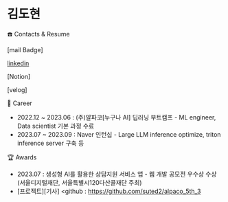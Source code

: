 # 김도현

☎️ Contacts & Resume

[mail Badge]

[linkedin](https://www.linkedin.com/in/도현-김-90b752285/)

[Notion]

[velog]

💼 Career
* 2022.12 ~ 2023.06 : (주)알파코[누구나 AI] 딥러닝 부트캠프 - ML engineer, Data scientist 기본 과정 수료
* 2023.07 ~ 2023.09 : Naver 인턴십 - Large LLM inference optimize, triton inference server 구축 등

🏆 Awards
- 2023.07 : 생성형 AI를 활용한 상담지원 서비스 앱・웹 개발 공모전 우수상 수상(서울디지털재단, 서울특별시120다산콜재단 주최)
 - [프로젝트][기사] <github : <https://github.com/suted2/alpaco_5th_3> 




